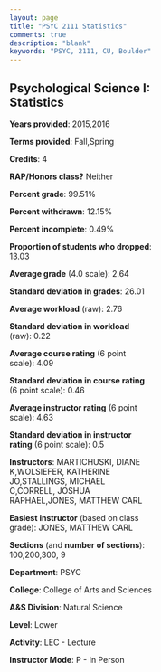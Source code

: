 ```yaml
---
layout: page
title: "PSYC 2111 Statistics"
comments: true
description: "blank"
keywords: "PSYC, 2111, CU, Boulder"
--- 
```

<head>
<script src="https://ajax.googleapis.com/ajax/libs/jquery/2.1.3/jquery.min.js"></script>
<script src="https://dl.dropboxusercontent.com/s/pc42nxpaw1ea4o9/highcharts.js?dl=0"></script>
<!-- <script src="../assets/js/highcharts.js"></script> -->
<style type="text/css">@font-face {
	font-family: "Bebas Neue";
	src: url(https://www.filehosting.org/file/details/544349/BebasNeue%20Regular.otf) format("opentype");
	}
	h1.Bebas { 
		font-family: "Bebas Neue", Verdana, Tahoma;
	}
</style>
</head>
<body>
	<div id="container" style="float: right; width: 45%; height: 88%; margin-left: 2.5%; margin-right: 2.5%;"></div>
	<script language="JavaScript">
		$(document).ready(function() {
		var chart = {type: 'column'};
		var title = {text: 'Grade Distribution'};
		var xAxis = {categories: ['A','B','C','D','F'],crosshair: true};
		var yAxis = {min: 0,title: {text: 'Percentage'}};
		var tooltip = {headerFormat: '<center><b><span style="font-size:20px">{point.key}</span></b></center>',
		               pointFormat: '<td style="padding:0"><b>{point.y:.1f}%</b></td>',
		               footerFormat: '</table>',shared: true,useHTML: true};
		var plotOptions = {column: {pointPadding: 0.0,borderWidth: 0}};  
		var credits = {enabled: false};var series= [{name: 'Percent',data: [27.2,31.94,26.08,8.37,6.42,]}];
		var json = {};
		json.chart = chart;
		json.title = title;
		json.tooltip = tooltip;
		json.xAxis = xAxis;
		json.yAxis = yAxis;  
		json.series = series;
		json.plotOptions = plotOptions;  
		json.credits = credits;
		$('#container').highcharts(json);
	});
	</script>
</body>
			   
## Psychological Science I:  Statistics

**Years provided**: 2015,2016

**Terms provided**: Fall,Spring

**Credits**: 4

**RAP/Honors class?** Neither

**Percent grade**: 99.51%

**Percent withdrawn**: 12.15%

**Percent incomplete**: 0.49%

**Proportion of students who dropped**: 13.03

**Average grade** (4.0 scale): 2.64

**Standard deviation in grades**: 26.01

**Average workload** (raw): 2.76

**Standard deviation in workload** (raw): 0.22

**Average course rating** (6 point scale): 4.09

**Standard deviation in course rating** (6 point scale): 0.46

**Average instructor rating** (6 point scale): 4.63

**Standard deviation in instructor rating** (6 point scale): 0.5

**Instructors**: MARTICHUSKI, DIANE K,WOLSIEFER, KATHERINE JO,STALLINGS, MICHAEL C,CORRELL, JOSHUA RAPHAEL,JONES, MATTHEW CARL

**Easiest instructor** (based on class grade): JONES, MATTHEW CARL

**Sections** (and **number of sections**): 100,200,300, 9

**Department**: PSYC

**College**: College of Arts and Sciences

**A&S Division**: Natural Science

**Level**: Lower

**Activity**: LEC - Lecture

**Instructor Mode**: P  - In Person
